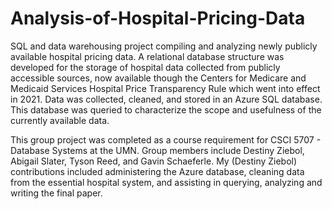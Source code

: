 # Analysis-of-Hospital-Pricing-Data
SQL and data warehousing project compiling and analyzing newly publicly available hospital pricing data. A relational database structure was developed for the storage of hospital data collected from publicly accessible sources, now available though the Centers for Medicare and Medicaid Services Hospital Price Transparency Rule which went into effect in 2021. Data was collected, cleaned, and stored in an Azure SQL database. This database was queried to characterize the scope and usefulness of the currently available data. 

This group project was completed as a course requirement for CSCI 5707 - Database Systems at the UMN. Group members include Destiny Ziebol, Abigail Slater, Tyson Reed, and Gavin Schaeferle. My (Destiny Ziebol) contributions included administering the Azure database, cleaning data from the essential hospital system, and assisting in querying, analyzing and writing the final paper. 

